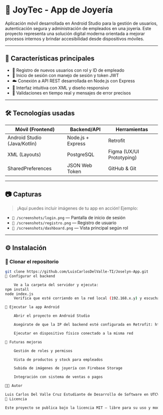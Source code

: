 # 💎 JoyTec - App de Joyería

Aplicación móvil desarrollada en Android Studio para la gestión de usuarios, autenticación segura y administración de empleados en una joyería. Este proyecto representa una solución digital moderna orientada a mejorar procesos internos y brindar accesibilidad desde dispositivos móviles.

---

## 🚀 Características principales

- 📲 Registro de nuevos usuarios con rol y ID de empleado
- 🔐 Inicio de sesión con manejo de sesión y token JWT
- ☁️ Conexión a API REST desarrollada en Node.js con Express
- 📱 Interfaz intuitiva con XML y diseño responsivo
- 🧠 Validaciones en tiempo real y mensajes de error precisos

---

## 🛠️ Tecnologías usadas

| Móvil (Frontend)    | Backend/API        | Herramientas         |
|---------------------|--------------------|-----------------------|
| Android Studio (Java/Kotlin) | Node.js + Express | Retrofit |
| XML (Layouts)       | PostgreSQL         | Figma (UX/UI Prototyping) |
| SharedPreferences   | JSON Web Token     | GitHub & Git          |

---

## 📷 Capturas

> ¡Aquí puedes incluir imágenes de tu app en acción! Ejemplo:

- `📸 /screenshots/login.png` — Pantalla de inicio de sesión  
- `📸 /screenshots/registro.png` — Registro de usuario  
- `📸 /screenshots/dashboard.png` — Vista principal según rol  

---

## ⚙️ Instalación

### 🔧 Clonar el repositorio

```bash
git clone https://github.com/LuisCarlosDelValle-TI/Joselyn-App.git
🧪 Configurar el backend

    Ve a la carpeta del servidor y ejecuta:
npm install
node index.js
    Verifica que esté corriendo en la red local (192.168.x.y) y escucha en el puerto 3001.

📱 Ejecutar la app Android

    Abrir el proyecto en Android Studio

    Asegúrate de que la IP del backend esté configurada en Retrofit: http://192.168.x.y:3001/api/

    Ejecutar en dispositivo físico conectado a la misma red

🌱 Futuras mejoras

    Gestión de roles y permisos

    Vista de productos y stock para empleados

    Subida de imágenes de joyería con Firebase Storage

    Integración con sistema de ventas o pagos

👨‍💻 Autor

Luis Carlos Del Valle Cruz Estudiante de Desarrollo de Software en UTCV | Apasionado por el desarrollo móvil y full-stack ☕ Hecho con Kotlin, diseño UX y muchas ganas de seguir creciendo 🚀 📧 (Puedes agregar tu email o LinkedIn si deseas)
📜 Licencia

Este proyecto se publica bajo la licencia MIT — libre para su uso y modificación con fines educativos o comerciales.
